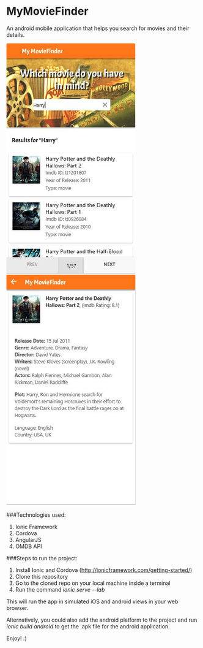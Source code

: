 # MyMovieFinder

An android mobile application that helps you search for movies and their details.

![](https://github.com/aapise/MyMovieFinder/blob/master/moviefinder2.JPG)    ![](https://github.com/aapise/MyMovieFinder/blob/master/moviefinder3.JPG)

###Technologies used:
1. Ionic Framework
2. Cordova
3. AngularJS
4. OMDB API

###Steps to run the project:
1. Install Ionic and Cordova (http://ionicframework.com/getting-started/)
2. Clone this repository
3. Go to the cloned repo on your local machine inside a terminal
4. Run the command *ionic serve --lab*

This will run the app in simulated iOS and android views in your web browser.

Alternatively, you could also add the android platform to the project and run *ionic build android* to get the .apk file for the android application.

Enjoy! :)
